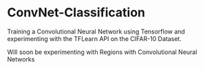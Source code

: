 # ConvNet-Classification
Training a Convolutional Neural Network using Tensorflow and experimenting with the TFLearn API on the CIFAR-10 Dataset.

Will soon be experimenting with Regions with Convolutional Neural Networks
